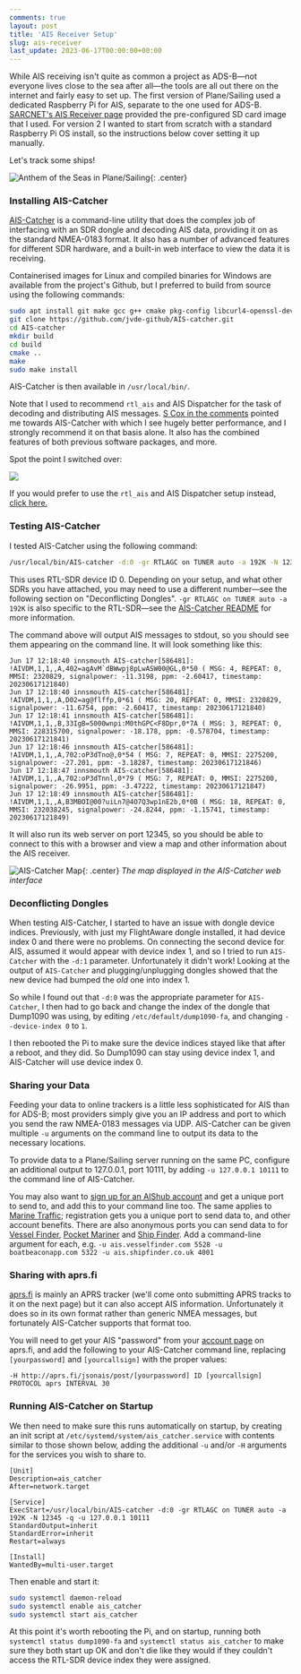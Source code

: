 ```yaml
---
comments: true
layout: post
title: 'AIS Receiver Setup'
slug: ais-receiver
last_update: 2023-06-17T00:00:00+00:00
---
```


While AIS receiving isn't quite as common a project as ADS-B&mdash;not everyone lives close to the sea after all&mdash;the tools are all out there on the internet and fairly easy to set up. The first version of Plane/Sailing used a dedicated Raspberry Pi for AIS, separate to the one used for ADS-B. [SARCNET's AIS Receiver page](https://www.sarcnet.org/ais-receiver.html) provided the pre-configured SD card image that I used. For version 2 I wanted to start from scratch with a standard Raspberry Pi OS install, so the instructions below cover setting it up manually.

Let's track some ships!

![Anthem of the Seas in Plane/Sailing](/hardware/planesailing/anthem.png){: .center}

### Installing AIS-Catcher

[AIS-Catcher](https://github.com/jvde-github/AIS-catcher) is a command-line utility that does the complex job of interfacing with an SDR dongle and decoding AIS data, providing it on as the standard NMEA-0183 format. It also has a number of advanced features for different SDR hardware, and a built-in web interface to view the data it is receiving.

Containerised images for Linux and compiled binaries for Windows are available from the project's Github, but I preferred to build from source using the following commands:

```bash
sudo apt install git make gcc g++ cmake pkg-config libcurl4-openssl-dev zlib1g-dev librtlsdr-dev -y
git clone https://github.com/jvde-github/AIS-catcher.git
cd AIS-catcher
mkdir build
cd build
cmake ..
make
sudo make install
```

AIS-Catcher is then available in `/usr/local/bin/`.

<div class="notes"><p>Note that I used to recommend <code>rtl_ais</code> and AIS Dispatcher for the task of decoding and distributing AIS messages. <a href="/hardware/planesailing/#comment-16">S Cox in the comments</a> pointed me towards AIS-Catcher with which I see hugely better performance, and I strongly recommend it on that basis alone. It also has the combined features of both previous software packages, and more.</p>
<p>Spot the point I switched over:</p>
<p><img src="/hardware/planesailing/ais-catcher-message-chart.png"/></p>
<p>If you would prefer to use the <code>rtl_ais</code> and AIS Dispatcher setup instead, <a href="/hardware/planesailing/old-rtl-ais-setup">click here.</a></p></div>

### Testing AIS-Catcher

I tested AIS-Catcher using the following command:

```bash
/usr/local/bin/AIS-catcher -d:0 -gr RTLAGC on TUNER auto -a 192K -N 12345
```

This uses RTL-SDR device ID 0. Depending on your setup, and what other SDRs you have attached, you may need to use a different number&mdash;see the following section on "Deconflicting Dongles". `-gr RTLAGC on TUNER auto -a 192K` is also specific to the RTL-SDR&mdash;see the [AIS-Catcher README](https://github.com/jvde-github/AIS-catcher/blob/main/README.md) for more information.

The command above will output AIS messages to stdout, so you should see them appearing on the command line. It will look something like this:

```
Jun 17 12:18:40 innsmouth AIS-catcher[586481]: !AIVDM,1,1,,A,402=agAvM`dBWwpj8pLwASW00@GL,0*50 ( MSG: 4, REPEAT: 0, MMSI: 2320829, signalpower: -11.3198, ppm: -2.60417, timestamp: 20230617121840)
Jun 17 12:18:40 innsmouth AIS-catcher[586481]: !AIVDM,1,1,,A,D02=ag@flffp,0*61 ( MSG: 20, REPEAT: 0, MMSI: 2320829, signalpower: -11.6754, ppm: -2.60417, timestamp: 20230617121840)
Jun 17 12:18:41 innsmouth AIS-catcher[586481]: !AIVDM,1,1,,B,33IgB=5000wnpi:M0thGPC<F8Dpr,0*7A ( MSG: 3, REPEAT: 0, MMSI: 228315700, signalpower: -18.178, ppm: -0.578704, timestamp: 20230617121841)
Jun 17 12:18:46 innsmouth AIS-catcher[586481]: !AIVDM,1,1,,A,702:oP3dTno@,0*54 ( MSG: 7, REPEAT: 0, MMSI: 2275200, signalpower: -27.201, ppm: -3.18287, timestamp: 20230617121846)
Jun 17 12:18:47 innsmouth AIS-catcher[586481]: !AIVDM,1,1,,A,702:oP3dTnnl,0*79 ( MSG: 7, REPEAT: 0, MMSI: 2275200, signalpower: -26.9951, ppm: -3.47222, timestamp: 20230617121847)
Jun 17 12:18:49 innsmouth AIS-catcher[586481]: !AIVDM,1,1,,A,B3MBOI@00?uiLn7@4O7Q3wp1nE2b,0*0B ( MSG: 18, REPEAT: 0, MMSI: 232038245, signalpower: -24.8244, ppm: -1.15741, timestamp: 20230617121849)
```

It will also run its web server on port 12345, so you should be able to connect to this with a browser and view a map and other information about the AIS receiver.

![AIS-Catcher Map](/hardware/planesailing/ais-catcher.png){: .center}
*The map displayed in the AIS-Catcher web interface*

### Deconflicting Dongles

When testing AIS-Catcher, I started to have an issue with dongle device indices. Previously, with just my FlightAware dongle installed, it had device index 0 and there were no problems. On connecting the second device for AIS, assumed it would appear with device index 1, and so I tried to run `AIS-Catcher` with the `-d:1` parameter. Unfortunately it didn't work! Looking at the output of `AIS-Catcher` and plugging/unplugging dongles showed that the new device had bumped the *old* one into index 1.

So while I found out that `-d:0` was the appropriate parameter for `AIS-Catcher`, I then had to go back and change the index of the dongle that Dump1090 was using, by editing `/etc/default/dump1090-fa`, and changing `--device-index 0` to `1`.

I then rebooted the Pi to make sure the device indices stayed like that after a reboot, and they did. So Dump1090 can stay using device index 1, and AIS-Catcher will use device index 0.

### Sharing your Data

Feeding your data to online trackers is a little less sophisticated for AIS than for ADS-B; most providers simply give you an IP address and port to which you send the raw NMEA-0183 messages via UDP. AIS-Catcher can be given multiple `-u` arguments on the command line to output its data to the necessary locations.

To provide data to a Plane/Sailing server running on the same PC, configure an additional output to 127.0.0.1, port 10111, by adding `-u 127.0.0.1 10111` to the command line of AIS-Catcher.

You may also want to [sign up for an AIShub account](http://www.aishub.net/join-us) and get a unique port to send to, and add this to your command line too. The same applies to [Marine Traffic](https://www.marinetraffic.com/en/users/register/1/12); registration gets you a unique port to send data to, and other account benefits. There are also anonymous ports you can send data to for [Vessel Finder](https://stations.vesselfinder.com/become-partner), [Pocket Mariner](http://pocketmariner.com/ais-ship-tracking/cover-your-area/) and [Ship Finder](https://shipfinder.co/about/coverage/). Add a command-line argument for each, e.g. `-u ais.vesselfinder.com 5528 -u boatbeaconapp.com 5322 -u ais.shipfinder.co.uk 4001`

### Sharing with aprs.fi

[aprs.fi](https://aprs.fi) is mainly an APRS tracker (we'll come onto submitting APRS tracks to it on the next page) but it can also accept AIS information. Unfortunately it does so in its own format rather than generic NMEA messages, but fortunately AIS-Catcher supports that format too.

You will need to get your AIS "password" from your [account page](https://aprs.fi/account/) on aprs.fi, and add the following to your AIS-Catcher command line, replacing `[yourpassword]` and `[yourcallsign]` with the proper values:

```
-H http://aprs.fi/jsonais/post/[yourpassword] ID [yourcallsign] PROTOCOL aprs INTERVAL 30
```

### Running AIS-Catcher on Startup

We then need to make sure this runs automatically on startup, by creating an init script at `/etc/systemd/system/ais_catcher.service` with contents similar to those shown below, adding the additional `-u` and/or `-H` arguments for the services you wish to share to.

```
[Unit]
Description=ais_catcher
After=network.target

[Service]
ExecStart=/usr/local/bin/AIS-catcher -d:0 -gr RTLAGC on TUNER auto -a 192K -N 12345 -q -u 127.0.0.1 10111
StandardOutput=inherit
StandardError=inherit
Restart=always

[Install]
WantedBy=multi-user.target
```

Then enable and start it:

```bash
sudo systemctl daemon-reload
sudo systemctl enable ais_catcher
sudo systemctl start ais_catcher
```

At this point it's worth rebooting the Pi, and on startup, running both `systemctl status dump1090-fa` and `systemctl status ais_catcher` to make sure they both start up OK and don't die like they would if they couldn't access the RTL-SDR device index they were assigned. 
